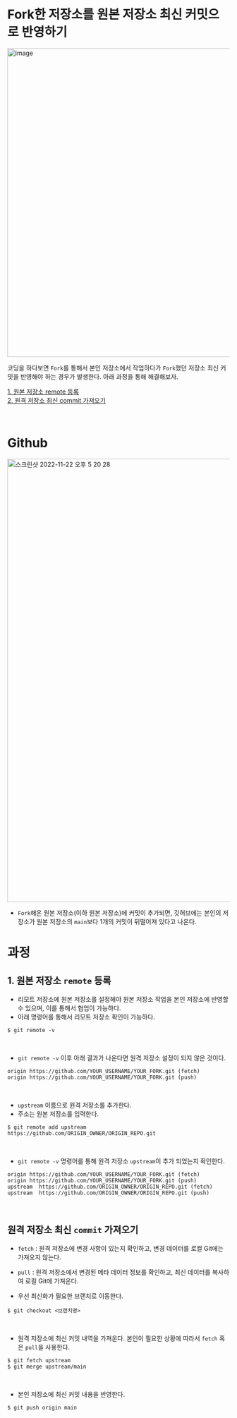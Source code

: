 # Fork한 저장소를 원본 저장소 최신 커밋으로 반영하기

<img width="700" alt="image" src="https://user-images.githubusercontent.com/96946274/203351787-435c1f4c-af17-4f86-bca5-a04251ddc5e8.png">

코딩을 하다보면 `Fork`를 통해서 본인 저장소에서 작업하다가 `Fork`했던 저장소 최신 커밋을 반영해야 하는 경우가 발생한다. 아래 과정을 통해 해결해보자.

[1. 원본 저장소 remote 등록](#1-원본-저장소-remote-등록)  
[2. 원격 저장소 최신 commit 가져오기](#원격-저장소-최신-commit-가져오기)

<br>

# Github

<img width="1005" alt="스크린샷 2022-11-22 오후 5 20 28" src="https://user-images.githubusercontent.com/96946274/203354240-d2354bcc-e66b-4cc0-bd48-f310f8308688.png">

- `Fork`해온 원본 저장소(이하 원본 저장소)에 커밋이 추가되면, 깃허브에는 본인의 저장소가 원본 저장소의 `main`보다 1개의 커밋이 뒤떨어져 있다고 나온다.
  <br>

# 과정

## 1. 원본 저장소 `remote` 등록

- 리모트 저장소에 원본 저장소를 설정해야 원본 저장소 작업을 본인 저장소에 반영할 수 있으며, 이를 통해서 협업이 가능하다.
- 아래 명령어를 통해서 리모트 저장소 확인이 가능하다.

```
$ git remote -v
```

<br>

- `git remote -v` 이후 아래 결과가 나온다면 원격 저장소 설정이 되지 않은 것이다.

```
origin https://github.com/YOUR_USERNAME/YOUR_FORK.git (fetch)
origin https://github.com/YOUR_USERNAME/YOUR_FORK.git (push)
```

<br>

- `upstream` 이름으로 원격 저장소를 추가한다.
- 주소는 원본 저장소를 입력한다.

```
$ git remote add upstream https://github.com/ORIGIN_OWNER/ORIGIN_REPO.git
```

<br>

- `git remote -v` 명령어를 통해 원격 저장소 `upstream`이 추가 되었는지 확인한다.

```
origin https://github.com/YOUR_USERNAME/YOUR_FORK.git (fetch)
origin https://github.com/YOUR_USERNAME/YOUR_FORK.git (push)
upstream  https://github.com/ORIGIN_OWNER/ORIGIN_REPO.git (fetch)
upstream  https://github.com/ORIGIN_OWNER/ORIGIN_REPO.git (push)
```

<br>

## 원격 저장소 최신 `commit` 가져오기

- `fetch` : 원격 저장소에 변경 사항이 있는지 확인하고, 변경 데이터를 로컬 Git에는 가져오지 않는다.
- `pull` : 원격 저장소에서 변경된 메타 데이터 정보를 확인하고, 최신 데이터를 복사하여 로컬 Git에 가져온다.
  <br>

- 우선 최신화가 필요한 브랜치로 이동한다.

```
$ git checkout <브랜치명>
```

<br>

- 원격 저장소에 최신 커밋 내역을 가져온다. 본인이 필요한 상황에 따라서 `fetch` 혹은 `pull`을 사용한다.

```
$ git fetch upstream
$ git merge upstream/main
```

<br>

- 본인 저장소에 최신 커밋 내용을 반영한다.

```
$ git push origin main
```
